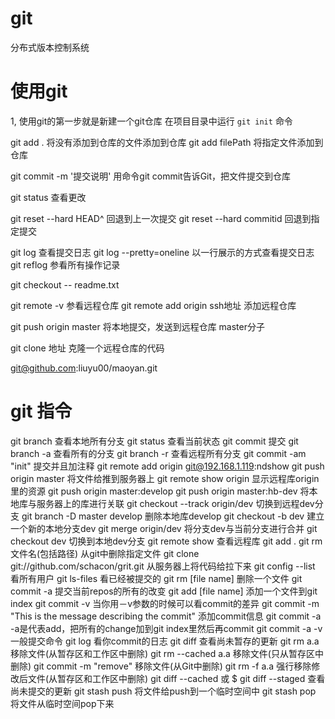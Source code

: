 # git
分布式版本控制系统

# 使用git

1, 使用git的第一步就是新建一个git仓库 
在项目目录中运行 `git init` 命令
 
git add .  将没有添加到仓库的文件添加到仓库
git add filePath 将指定文件添加到仓库

git commit -m '提交说明'  用命令git commit告诉Git，把文件提交到仓库

git status  查看更改

git reset --hard HEAD^ 回退到上一次提交
git reset --hard commitid 回退到指定提交

git log 查看提交日志
git log --pretty=oneline  以一行展示的方式查看提交日志
git reflog 参看所有操作记录

git checkout -- readme.txt 

git remote -v 参看远程仓库
git remote add origin ssh地址 添加远程仓库

git push origin master 将本地提交，发送到远程仓库 master分子

git clone 地址  克隆一个远程仓库的代码

git@github.com:liuyu00/maoyan.git


# git 指令

git branch 查看本地所有分支
git status 查看当前状态 
git commit 提交 
git branch -a 查看所有的分支
git branch -r 查看远程所有分支
git commit -am "init" 提交并且加注释 
git remote add origin git@192.168.1.119:ndshow
git push origin master 将文件给推到服务器上
git remote show origin 显示远程库origin里的资源
git push origin master:develop
git push origin master:hb-dev 将本地库与服务器上的库进行关联
git checkout --track origin/dev 切换到远程dev分支
git branch -D master develop 删除本地库develop
git checkout -b dev 建立一个新的本地分支dev
git merge origin/dev 将分支dev与当前分支进行合并
git checkout dev 切换到本地dev分支
git remote show 查看远程库
git add .
git rm 文件名(包括路径) 从git中删除指定文件
git clone git://github.com/schacon/grit.git 从服务器上将代码给拉下来
git config --list 看所有用户
git ls-files 看已经被提交的
git rm [file name] 删除一个文件
git commit -a 提交当前repos的所有的改变
git add [file name] 添加一个文件到git index
git commit -v 当你用－v参数的时候可以看commit的差异
git commit -m "This is the message describing the commit" 添加commit信息
git commit -a -a是代表add，把所有的change加到git index里然后再commit
git commit -a -v 一般提交命令
git log 看你commit的日志
git diff 查看尚未暂存的更新
git rm a.a 移除文件(从暂存区和工作区中删除)
git rm --cached a.a 移除文件(只从暂存区中删除)
git commit -m "remove" 移除文件(从Git中删除)
git rm -f a.a 强行移除修改后文件(从暂存区和工作区中删除)
git diff --cached 或 $ git diff --staged 查看尚未提交的更新
git stash push 将文件给push到一个临时空间中
git stash pop 将文件从临时空间pop下来
